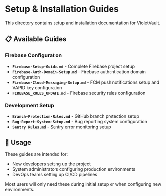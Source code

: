 # Setup & Installation Guides

This directory contains setup and installation documentation for VioletVault.

## 📋 Available Guides

### **Firebase Configuration**

- **`Firebase-Setup-Guide.md`** - Complete Firebase project setup
- **`Firebase-Auth-Domain-Setup.md`** - Firebase authentication domain configuration
- **`Firebase-Cloud-Messaging-Setup.md`** - FCM push notifications setup and VAPID key configuration
- **`FIREBASE_RULES_UPDATE.md`** - Firebase security rules configuration

### **Development Setup**

- **`Branch-Protection-Rules.md`** - GitHub branch protection setup
- **`Bug-Report-System-Setup.md`** - Bug reporting system configuration
- **`Sentry Rules.md`** - Sentry error monitoring setup

## 🎯 Usage

These guides are intended for:

- New developers setting up the project
- System administrators configuring production environments
- DevOps teams setting up CI/CD pipelines

Most users will only need these during initial setup or when configuring new environments.
